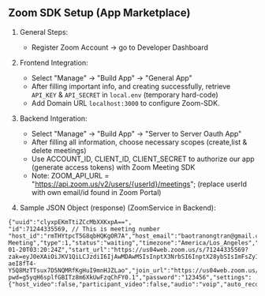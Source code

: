 ## Zoom SDK Setup (App Marketplace)

1. General Steps:
   - Register Zoom Account -> go to Developer Dashboard

2. Frontend Integration:
   - Select "Manage" -> "Build App" -> "General App"
   - After filling important info, and creating successfully, retrieve ```API_KEY``` & ```API_SECRET``` in ```local.env``` (temporary hard-code)
   - Add Domain URL ```localhost:3000``` to configure Zoom-SDK. 

3. Backend Intgeration:
   - Select "Manage" -> "Build App" -> "Server to Server Oauth App"
   - After filling all information, choose necessary scopes (create,list & delete meetings)
   - Use ACCOUNT_ID, CLIENT_ID, CLIENT_SECRET to authorize our app (generate access tokens) with Zoom Meeting SDK 
   - Note: ZOOM_API_URL = "https://api.zoom.us/v2/users/{userId}/meetings"; (replace userId with own email/id found in Zoom Portal)


4. Sample JSON Object (response) (ZoomService in Backend):
```
{"uuid":"clyxpEKmTtiZCcMbXXKxpA==",
"id":71244335569, // This is meeting number 
"host_id":"rmTHYtpcT5G8qbHQKgOR7A","host_email":"baotranongtran@gmail.com","topic":"Test Meeting","type":1,"status":"waiting","timezone":"America/Los_Angeles","created_at":"2025-01-20T03:20:24Z","start_url":"https://us04web.zoom.us/s/71244335569?zak=eyJ0eXAiOiJKV1QiLCJzdiI6IjAwMDAwMSIsInptX3NrbSI6InptX28ybSIsImFsZyI6IkhTMjU2In0.eyJpc3MiOiJ3ZWIiLCJjbHQiOjAsIm1udW0iOiI3MTI0NDMzNTU2OSIsImF1ZCI6ImNsaWVudHNtIiwidWlkIjoicm1USFl0cGNUNUc4cWJIUUtnT1I3QSIsInppZCI6ImY3MTdkOGYzNWI5ODRiNDhiMjY1ZjI5NzZmNTE3NjI4Iiwic2siOiIzNDI3MzIwNDAzNDIwNzI3MTA2Iiwic3R5IjoxLCJ3Y2QiOiJ1czA0IiwiZXhwIjoxNzM3MzUwNDI0LCJpYXQiOjE3MzczNDMyMjQsImFpZCI6IlBXdTNWNjQtUjZ1Nk91YXB5QVdHdUEiLCJjaWQiOiIifQ.U-aeI8fT4-Y5Q8MzTTsux7D5NQMRfKgHuI9mnHJZLao","join_url":"https://us04web.zoom.us/j/71244335569?pwd=g5yqH6splfGBITz8m6XkUwFzqChFY0.1","password":"123456","settings":{"host_video":false,"participant_video":false,"audio":"voip","auto_recording":"none"}}
```